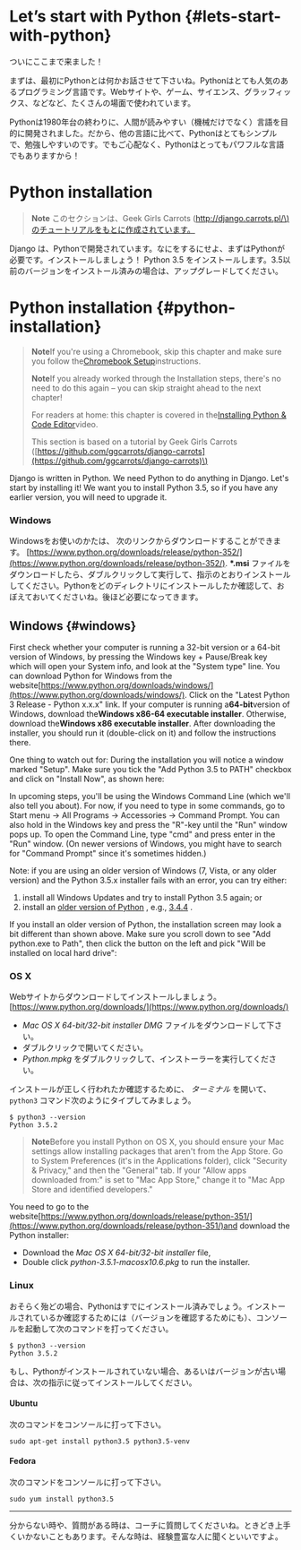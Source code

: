 # Let’s start with Python {#lets-start-with-python}

ついにここまで来ました！

まずは、最初にPythonとは何かお話させて下さいね。Pythonはとても人気のあるプログラミング言語です。Webサイトや、ゲーム、サイエンス、グラッフィックス、などなど、たくさんの場面で使われています。

Pythonは1980年台の終わりに、人間が読みやすい（機械だけでなく）言語を目的に開発されました。だから、他の言語に比べて、Pythonはとてもシンプルで、勉強しやすいのです。でもご心配なく、Pythonはとってもパワフルな言語でもありますから！

# Python installation

> **Note** このセクションは、Geek Girls Carrots \([http://django.carrots.pl/\)のチュートリアルをもとに作成されています。](http://django.carrots.pl/%29のチュートリアルをもとに作成されています。)

Django は、Pythonで開発されています。なにをするにせよ、まずはPythonが必要です。インストールしましょう！ Python 3.5 をインストールします。3.5以前のバージョンをインストール済みの場合は、アップグレードしてください。

# Python installation {#python-installation}

> **Note**If you're using a Chromebook, skip this chapter and make sure you follow the[Chromebook Setup](https://tutorial.djangogirls.org/en/chromebook_setup/README.md)instructions.
>
> **Note**If you already worked through the Installation steps, there's no need to do this again – you can skip straight ahead to the next chapter!
>
> For readers at home: this chapter is covered in the[Installing Python & Code Editor](https://www.youtube.com/watch?v=pVTaqzKZCdA)video.
>
> This section is based on a tutorial by Geek Girls Carrots \([https://github.com/ggcarrots/django-carrots](https://github.com/ggcarrots/django-carrots)\)

Django is written in Python. We need Python to do anything in Django. Let's start by installing it! We want you to install Python 3.5, so if you have any earlier version, you will need to upgrade it.

### Windows

Windowsをお使いのかたは、 次のリンクからダウンロードすることができます。 [https://www.python.org/downloads/release/python-352/](https://www.python.org/downloads/release/python-352/).  **\*.msi** ファイルをダウンロードしたら、ダブルクリックして実行して、指示のとおりインストールしてください。Pythonをどのディレクトリにインストールしたか確認して、おぼえておいてくださいね。後ほど必要になってきます。

## Windows {#windows}

First check whether your computer is running a 32-bit version or a 64-bit version of Windows, by pressing the Windows key + Pause/Break key which will open your System info, and look at the "System type" line. You can download Python for Windows from the website[https://www.python.org/downloads/windows/](https://www.python.org/downloads/windows/). Click on the "Latest Python 3 Release - Python x.x.x" link. If your computer is running a**64-bit**version of Windows, download the**Windows x86-64 executable installer**. Otherwise, download the**Windows x86 executable installer**. After downloading the installer, you should run it \(double-click on it\) and follow the instructions there.

One thing to watch out for: During the installation you will notice a window marked "Setup". Make sure you tick the "Add Python 3.5 to PATH" checkbox and click on "Install Now", as shown here:



In upcoming steps, you'll be using the Windows Command Line \(which we'll also tell you about\). For now, if you need to type in some commands, go to Start menu → All Programs → Accessories → Command Prompt. You can also hold in the Windows key and press the "R"-key until the "Run" window pops up. To open the Command Line, type "cmd" and press enter in the "Run" window. \(On newer versions of Windows, you might have to search for "Command Prompt" since it's sometimes hidden.\)



Note: if you are using an older version of Windows \(7, Vista, or any older version\) and the Python 3.5.x installer fails with an error, you can try either:

1. install all Windows Updates and try to install Python 3.5 again; or
2. install an
   [older version of Python](https://www.python.org/downloads/windows/)
   , e.g.,
   [3.4.4](https://www.python.org/downloads/release/python-344/)
   .

If you install an older version of Python, the installation screen may look a bit different than shown above. Make sure you scroll down to see "Add python.exe to Path", then click the button on the left and pick "Will be installed on local hard drive":



### OS X

Webサイトからダウンロードしてインストールしましょう。 [https://www.python.org/downloads/](https://www.python.org/downloads/)

* _Mac OS X 64-bit/32-bit installer_ _DMG_ ファイルをダウンロードして下さい。
* ダブルクリックで開いてください。
* _Python.mpkg_ をダブルクリックして、インストーラーを実行してください。

インストールが正しく行われたか確認するために、 _ターミナル_ を開いて、`python3` コマンド次のようにタイプしてみましょう。

```
$ python3 --version
Python 3.5.2
```

> **Note**Before you install Python on OS X, you should ensure your Mac settings allow installing packages that aren't from the App Store. Go to System Preferences \(it's in the Applications folder\), click "Security & Privacy," and then the "General" tab. If your "Allow apps downloaded from:" is set to "Mac App Store," change it to "Mac App Store and identified developers."

You need to go to the website[https://www.python.org/downloads/release/python-351/](https://www.python.org/downloads/release/python-351/)and download the Python installer:

* Download the
  _Mac OS X 64-bit/32-bit installer_
  file,
* Double click
  _python-3.5.1-macosx10.6.pkg_
  to run the installer.

### 

### Linux

おそらく殆どの場合、Pythonはすでにインストール済みでしょう。インストールされているか確認するためには（バージョンを確認するためにも）、コンソールを起動して次のコマンドを打ってください。

```
$ python3 --version
Python 3.5.2
```

もし、Pythonがインストールされていない場合、あるいはバージョンが古い場合は、次の指示に従ってインストールしてください。

#### Ubuntu

次のコマンドをコンソールに打って下さい。

```
sudo apt-get install python3.5 python3.5-venv
```

#### Fedora

次のコマンドをコンソールに打って下さい。

```
sudo yum install python3.5
```



---

分からない時や、質問がある時は、コーチに質問してくださいね。ときどき上手くいかないこともあります。そんな時は、経験豊富な人に聞くといいですよ。







